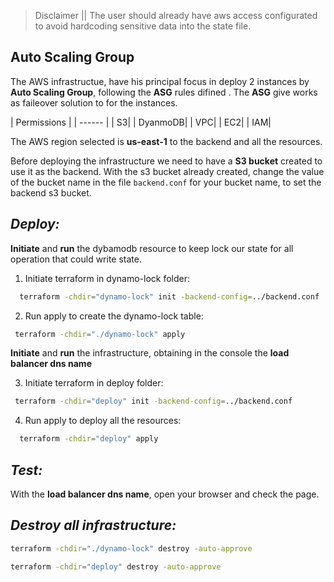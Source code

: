 > Disclaimer || The user should already have aws access configurated to avoid hardcoding sensitive data into the state file. 

## Auto Scaling Group
 The AWS infrastructue, have his principal focus in deploy 2 instances  by **Auto Scaling Group**, following the **ASG** rules difined . The **ASG** give works as faileover solution to for the instances.

| Permissions | 
    | ------ |
    | S3|
    | DyanmoDB|
    | VPC|
    | EC2|
    | IAM|


The AWS region selected is **us-east-1** to the backend and all the resources.

Before deploying the infrastructure we need to have a **S3 bucket** created to use it as the backend. With the s3 bucket already created, change the value of the bucket name in the file ``backend.conf`` for your bucket name, to set the backend s3 bucket.

## _**Deploy:**_

__Initiate__ and __run__ the dybamodb resource to keep lock our state for all operation that could write state.


1. Initiate terraform in dynamo-lock folder:
```sh
  terraform -chdir="dynamo-lock" init -backend-config=../backend.conf
 ```
2. Run apply to create the dynamo-lock table:
```sh
 terraform -chdir="./dynamo-lock" apply 
```
__Initiate__ and __run__ the infrastructure, obtaining in the console the __load balancer dns name__

3. Initiate terraform in deploy folder:
```sh
 terraform -chdir="deploy" init -backend-config=../backend.conf
```
4. Run apply to deploy all the resources:
```sh
  terraform -chdir="deploy" apply
```

## _**Test:**_

With the __load balancer dns name__, open your browser and check the page.


## _**Destroy all infrastructure:**_
```sh
terraform -chdir="./dynamo-lock" destroy -auto-approve

terraform -chdir="deploy" destroy -auto-approve
```